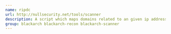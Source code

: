 ```yaml
---
name: ripdc
url: http://nullsecurity.net/tools/scanner
description: A script which maps domains related to an given ip address or domainname.
group: blackarch blackarch-recon blackarch-scanner
---
```

